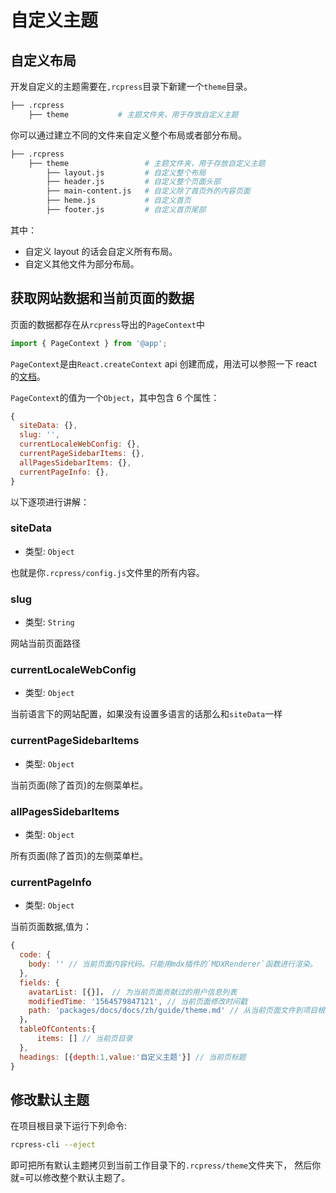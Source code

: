 # 自定义主题

## 自定义布局

开发自定义的主题需要在`,rcpress`目录下新建一个`theme`目录。

```bash
├── .rcpress
    ├── theme           # 主题文件夹，用于存放自定义主题
```

你可以通过建立不同的文件来自定义整个布局或者部分布局。

```bash
├── .rcpress
    ├── theme                 # 主题文件夹，用于存放自定义主题
        ├── layout.js         # 自定义整个布局
        ├── header.js         # 自定义整个页面头部
        ├── main-content.js   # 自定义除了首页外的内容页面
        ├── heme.js           # 自定义首页
        ├── footer.js         # 自定义首页尾部
```

其中：

- 自定义 layout 的话会自定义所有布局。
- 自定义其他文件为部分布局。

## 获取网站数据和当前页面的数据

页面的数据都存在从`rcpress`导出的`PageContext`中

```js
import { PageContext } from '@app';
```

`PageContext`是由`React.createContext` api 创建而成，用法可以参照一下 react 的[文档](https://reactjs.org/docs/context.html#reactcreatecontext)。

`PageContext`的值为一个`Object`，其中包含 6 个属性：

```js
{
  siteData: {},
  slug: '',
  currentLocaleWebConfig: {},
  currentPageSidebarItems: {},
  allPagesSidebarItems: {},
  currentPageInfo: {},
}
```

以下逐项进行讲解：

### siteData

- 类型: `Object`

也就是你`.rcpress/config.js`文件里的所有内容。

### slug

- 类型: `String`

网站当前页面路径

### currentLocaleWebConfig

- 类型: `Object`

当前语言下的网站配置，如果没有设置多语言的话那么和`siteData`一样

### currentPageSidebarItems

- 类型: `Object`

当前页面(除了首页)的左侧菜单栏。

### allPagesSidebarItems

- 类型: `Object`

所有页面(除了首页)的左侧菜单栏。

### currentPageInfo

- 类型: `Object`

当前页面数据,值为：

```js
{
  code: {
    body: '' // 当前页面内容代码。只能用mdx插件的`MDXRenderer`函数进行渲染。
  },
  fields: {
    avatarList: [{}]， // 为当前页面贡献过的用户信息列表
    modifiedTime: '1564579847121', // 当前页面修改时间戳
    path: 'packages/docs/docs/zh/guide/theme.md' // 从当前页面文件到项目根目录的相对路径
  }，
  tableOfContents:{
      items: [] // 当前页目录
  },
  headings: [{depth:1,value:'自定义主题'}] // 当前页标题
}
```

## 修改默认主题

在项目根目录下运行下列命令:

```bash
rcpress-cli --eject
```

即可把所有默认主题拷贝到当前工作目录下的`.rcpress/theme`文件夹下， 然后你就=可以修改整个默认主题了。
